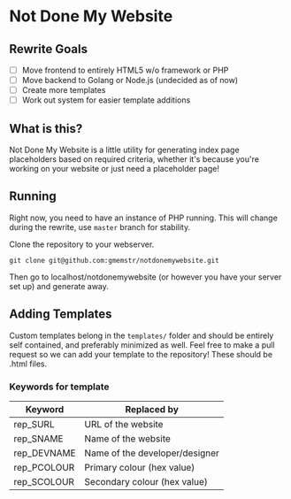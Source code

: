 # Not Done My Website

## Rewrite Goals

- [ ] Move frontend to entirely HTML5 w/o framework or PHP
- [ ] Move backend to Golang or Node.js (undecided as of now)
- [ ] Create more templates
- [ ] Work out system for easier template additions

## What is this?

Not Done My Website is a little utility for generating index page placeholders based on required criteria, whether it's because you're working on your website or just need a placeholder page!

## Running

Right now, you need to have an instance of PHP running. This will change during the rewrite, use `master` branch for stability. 

Clone the repository to your webserver.

```
git clone git@github.com:gmemstr/notdonemywebsite.git
```

Then go to localhost/notdonemywebsite (or however you have your server set up) and generate away.

## Adding Templates

Custom templates belong in the `templates/` folder and should be entirely self contained, and preferably minimized as well. Feel free to make a pull request so we can add your template to the repository! These should be .html files.

### Keywords for template

| Keyword | Replaced by |
|---|---|
| rep_SURL | URL of the website |
| rep_SNAME | Name of the website |
| rep_DEVNAME | Name of the developer/designer |
| rep_PCOLOUR | Primary colour (hex value)|
| rep_SCOLOUR | Secondary colour (hex value) |